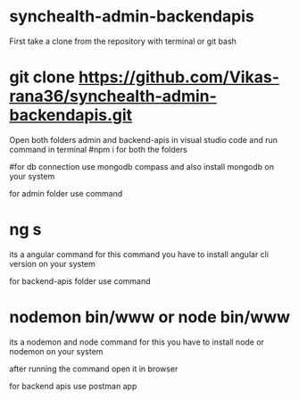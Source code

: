 # synchealth-admin-backendapis

First take a clone from the repository with terminal or git bash
# git clone https://github.com/Vikas-rana36/synchealth-admin-backendapis.git

Open both folders admin and backend-apis in visual studio code and run command in terminal
 #npm i for both the folders
 
#for db connection use mongodb compass and also install mongodb on your system

for admin folder use command
# ng s

its a angular command for this command you have to install angular cli version on your system

for backend-apis folder use command
# nodemon bin/www or node bin/www

its a nodemon and node command for this you have to install node or nodemon on your system

after running the command open it in browser

for backend apis use postman app
 
